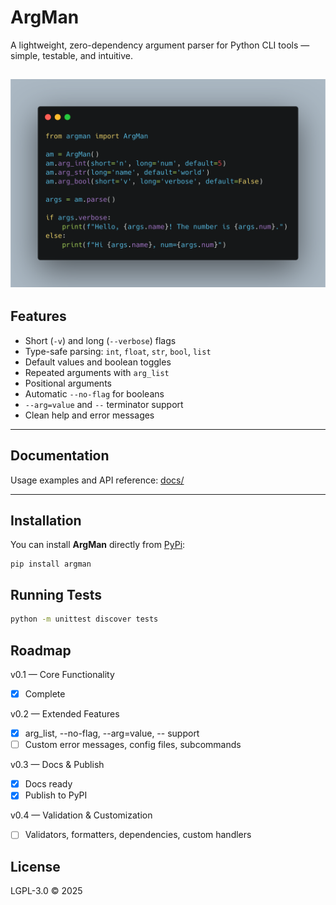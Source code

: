 # ArgMan

A lightweight, zero-dependency argument parser for Python CLI tools — simple, testable, and intuitive.

![ArgMan example code](assets/ArgMan.png)
---

## Features

- Short (`-v`) and long (`--verbose`) flags
- Type-safe parsing: `int`, `float`, `str`, `bool`, `list`
- Default values and boolean toggles
- Repeated arguments with `arg_list`
- Positional arguments
- Automatic `--no-flag` for booleans
- `--arg=value` and `--` terminator support
- Clean help and error messages

---

## Documentation

Usage examples and API reference: [docs/](docs/)

---

## Installation

You can install __ArgMan__ directly from [PyPi](https://pypi.org/project/argman/):

```shell
pip install argman
```

## Running Tests

```bash
python -m unittest discover tests
```

## Roadmap

v0.1 — Core Functionality

- [x] Complete

v0.2 — Extended Features

- [x] arg_list, --no-flag, --arg=value, -- support
- [ ] Custom error messages, config files, subcommands

v0.3 — Docs & Publish

- [x] Docs ready
- [x] Publish to PyPI

v0.4 — Validation & Customization

- [ ] Validators, formatters, dependencies, custom handlers

## License

LGPL-3.0 © 2025